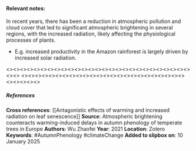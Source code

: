 #### **Relevant notes**:
In recent years, there has been a reduction in atmospheric pollution and cloud cover that led to significant atmospheric brightening in several regions, with the increased radiation, likely affecting the physiological processes of plants. 
- E.g. increased productivity in the Amazon rainforest is largely driven by increased solar radiation.

<><><><><><><><><><><><><><><><><><><><><><><><><><><><><>
<><><><><><><><><><><><><><><><><><><><><><><><><><><><><>
##### References
**Cross references**: 
[[Antagonistic effects of warming and increased radiation on leaf senescence]]
**Source**: Atmospheric brightening counteracts warming-induced delays in autumn phenology of temperate trees in Europe
**Authors**: Wu Zhaofei
**Year**: 2021
**Location**: Zotero
**Keywords**: #AutumnPhenology #climateChange 
**Added to slipbox on**: 10 January 2025
